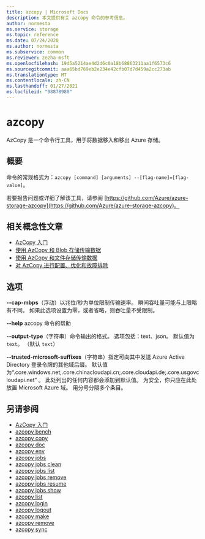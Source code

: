 ```yaml
---
title: azcopy | Microsoft Docs
description: 本文提供有关 azcopy 命令的参考信息。
author: normesta
ms.service: storage
ms.topic: reference
ms.date: 07/24/2020
ms.author: normesta
ms.subservice: common
ms.reviewer: zezha-msft
ms.openlocfilehash: 19d5a5214ae4d2d6c0a18b68863211aa1f6573c6
ms.sourcegitcommit: aaa65bd769eb2e234e42cfb07d7d459a2cc273ab
ms.translationtype: MT
ms.contentlocale: zh-CN
ms.lasthandoff: 01/27/2021
ms.locfileid: "98878980"
---
```

# <a name="azcopy"></a>azcopy

AzCopy 是一个命令行工具，用于将数据移入和移出 Azure 存储。

## <a name="synopsis"></a>概要

命令的常规格式为：`azcopy [command] [arguments] --[flag-name]=[flag-value]`。

若要报告问题或详细了解该工具，请参阅 [https://github.com/Azure/azure-storage-azcopy](https://github.com/Azure/azure-storage-azcopy)。

## <a name="related-conceptual-articles"></a>相关概念性文章

- [AzCopy 入门](storage-use-azcopy-v10.md)
- [使用 AzCopy 和 Blob 存储传输数据](./storage-use-azcopy-v10.md#transfer-data)
- [使用 AzCopy 和文件存储传输数据](storage-use-azcopy-files.md)
- [对 AzCopy 进行配置、优化和故障排除](storage-use-azcopy-configure.md)

## <a name="options"></a>选项

**--cap-mbps**（浮动）以兆位/秒为单位限制传输速率。 瞬间吞吐量可能与上限略有不同。 如果此选项设置为零，或者省略，则吞吐量不受限制。

**--help** azcopy 命令的帮助
      
**--output-type**（字符串）命令输出的格式。 选项包括：text、json。 默认值为 `text`。 （默认 `text`）

**--trusted-microsoft-suffixes**（字符串）指定可向其中发送 Azure Active Directory 登录令牌的其他域后缀。  默认值为“.core.windows.net;.core.chinacloudapi.cn;.core.cloudapi.de;.core.usgovcloudapi.net” 。 此处列出的任何内容都会添加到默认值。 为安全，你只应在此处放置 Microsoft Azure 域。 用分号分隔多个条目。

## <a name="see-also"></a>另请参阅

- [AzCopy 入门](storage-use-azcopy-v10.md)
- [azcopy bench](storage-ref-azcopy-bench.md)
- [azcopy copy](storage-ref-azcopy-copy.md)
- [azcopy doc](storage-ref-azcopy-doc.md)
- [azcopy env](storage-ref-azcopy-env.md)
- [azcopy jobs](storage-ref-azcopy-jobs.md)
- [azcopy jobs clean](storage-ref-azcopy-jobs-clean.md)
- [azcopy jobs list](storage-ref-azcopy-jobs-list.md)
- [azcopy jobs remove](storage-ref-azcopy-jobs-remove.md)
- [azcopy jobs resume](storage-ref-azcopy-jobs-resume.md)
- [azcopy jobs show](storage-ref-azcopy-jobs-show.md)
- [azcopy list](storage-ref-azcopy-list.md)
- [azcopy login](storage-ref-azcopy-login.md)
- [azcopy logout](storage-ref-azcopy-logout.md)
- [azcopy make](storage-ref-azcopy-make.md)
- [azcopy remove](storage-ref-azcopy-remove.md)
- [azcopy sync](storage-ref-azcopy-sync.md)
